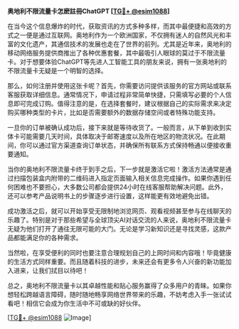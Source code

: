 **奥地利不限流量卡怎麽註冊ChatGPT [[TG💪+ @esim1088](https://t.me/s/esim1088)]**

在当今这个信息爆炸的时代，获取资讯的方式多种多样，而其中最便捷和高效的方式之一便是通过互联网。奥地利作为一个欧洲国家，不仅拥有迷人的自然风光和丰富的文化遗产，其通信技术的发展也走在了世界的前列。尤其是近年来，奥地利的移动网络服务提供商推出了各种优惠套餐，其中最吸引人眼球的莫过于不限流量卡。对于想要体验ChatGPT等先进人工智能工具的朋友来说，拥有一张奥地利的不限流量卡无疑是一个明智的选择。

那么，如何注册并使用这张卡呢？首先，你需要访问提供该服务的官方网站或联系客服获取详细信息。通常情况下，申请过程非常简单快捷，只需填写必要的个人信息即可完成订购。值得注意的是，在选择套餐时，建议根据自己的实际需求来决定购买哪种类型的卡片，比如是否需要额外的数据存储空间或者特殊功能支持。

一旦你的订单被确认成功后，接下来就是等待收货了。一般而言，从下单到收到实体卡可能需要几天时间，具体取决于邮寄速度以及所在地区的物流状况。在此期间，你可以通过官方渠道查询订单状态，并确保所有联系方式保持畅通以便接收重要通知。

当你的奥地利不限流量卡终于到手之后，下一步就是激活它啦！激活方法通常是通过扫描包装盒内附带的二维码进入指定页面输入相关信息完成操作。如果你遇到任何困难也不要担心，大多数公司都会提供24小时在线客服帮助解决问题。此外，还可以参考产品说明书上的步骤逐步进行设置，这样能更有效地避免出错。

成功激活之后，就可以开始享受无限制地浏览网页、观看视频甚至参与在线聊天的乐趣了。特别是对于那些希望与全球顶尖AI对话交流的人来说，奥地利不限流量卡无疑为他们打开了通往无限可能的大门。无论是学习新知识还是寻找灵感，这款产品都能满足你的各种需求。

当然啦，在享受便利的同时也要注意合理规划自己的上网时间和内容哦！毕竟健康的生活方式同样重要。而且随着科技的进步，未来还会有更多令人兴奋的新功能加入进来，让我们拭目以待吧！

总之，奥地利不限流量卡以其卓越性能和贴心服务赢得了众多用户的青睐。如果你想轻松跨越语言障碍，随时随地畅享网络世界带来的乐趣，不妨考虑入手一张试试看吧！相信它会成为你生活中不可或缺的好伙伴。

[[TG💪+ @esim1088](https://t.me/s/esim1088) ![Image](https://i.postimg.cc/4NQfJmqS/Snipaste-2025-05-13-00-14-12.png)]